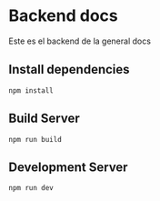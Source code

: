 # Backend docs

Este es el backend de la general docs

## Install dependencies 

```
npm install
```

## Build Server

```
npm run build
```

## Development Server

```
npm run dev
```